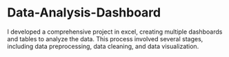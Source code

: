 # Data-Analysis-Dashboard
I developed a comprehensive project in excel, creating multiple dashboards and tables to analyze the data. This process involved several stages, including data preprocessing, data cleaning, and data visualization.
